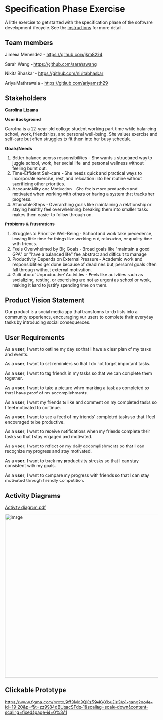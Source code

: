 # Specification Phase Exercise

A little exercise to get started with the specification phase of the software development lifecycle. See the [instructions](instructions.md) for more detail.

## Team members

Jimena Menendez - https://github.com/jkm8294 

Sarah Wang - https://github.com/sarahswang

Nikita Bhaskar - https://github.com/nikitabhaskar

Ariya Mathrawala - https://github.com/ariyamath29

## Stakeholders

**Carolina Lizama**

**User Background**

Carolina is a 22-year-old college student working part-time while balancing school, work, friendships, and personal well-being. She values exercise and self-care but often struggles to fit them into her busy schedule. 

**Goals/Needs**

1. Better balance across responsibilities - She wants a structured way to juggle school, work, her social life, and personal wellness without feeling burnt out.
2. Time-Efficient Self-care - She needs quick and practical ways to incorporate exercise, rest, and relaxation into her routine without sacrificing other priorities.
3. Accountability and Motivation - She feels more productive and motivated when working with others or having a system that tracks her progress.
4. Attainable Steps - Overarching goals like maintaining a relationship or staying healthy feel overwhelming; breaking them into smaller tasks makes them easier to follow through on.

**Problems & Frustrations**

1. Struggles to Prioritize Well-Being - School and work take precedence, leaving little time for things like working out, relaxation, or quality time with friends.
2. Feels Overwhelmed by Big Goals - Broad goals like "maintain a good GPA" or "have a balanced life" feel abstract and difficult to manage.
3. Productivity Depends on External Pressure - Academic work and responsibilities get done because of deadlines but, personal goals often fall through without external motivation.
4. Guilt about 'Unproductive' Activities - Feels like activities such as socializing, resting, or exercising are not as urgent as school or work, making it hard to justify spending time on them. 

## Product Vision Statement

Our product is a social media app that transforms to-do lists into a community experience, encouraging our users to complete their everyday tasks by introducing social consequences.

## User Requirements

As a **user**, I want to outline my day so that I have a clear plan of my tasks and events.

As a **user**, I want to set reminders so that I do not forget important tasks. 

As a **user**, I want to tag friends in my tasks so that we can complete them together.

As a **user**, I want to take a picture when marking a task as completed so that I have proof of my accomplishments.

As a **user**, I want my friends to like and comment on my completed tasks so I feel motivated to continue. 

As a **user**, I want to see a feed of my friends' completed tasks so that I feel encouraged to be productive. 

As a **user**, I want to receive notifications when my friends complete their tasks so that I stay engaged and motivated. 

As a **user**, I want to reflect on my daily accomplishments so that I can recognize my progress and stay motivated.

As a **user**, I want to track my productivity streaks so that I can stay consistent with my goals. 

As a **user**, I want to compare my progress with friends so that I can stay motivated through friendly competition. 

## Activity Diagrams
[Activity diagram.pdf](https://github.com/user-attachments/files/18697126/Activity.diagram.pdf)

<img width="538" alt="image" src="https://github.com/user-attachments/assets/4357b5f0-cf3f-4979-8c30-d7f05a29ce10" />

## Clickable Prototype

https://www.figma.com/proto/9ff3MdBQKz59eKyXbuEls3/p1-gang?node-id=19-20&p=f&t=zz9984dBUqacSFdq-1&scaling=scale-down&content-scaling=fixed&page-id=0%3A1 

